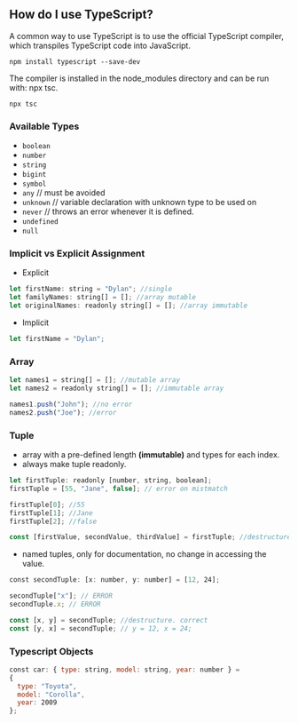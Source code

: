 ## How do I use TypeScript?
A common way to use TypeScript is to use the official TypeScript compiler, which transpiles TypeScript code into JavaScript.

`npm install typescript --save-dev`

The compiler is installed in the node_modules directory and can be run with: npx tsc.

`npx tsc`


### Available Types
- `boolean`
- `number`
- `string`
- `bigint`
- `symbol`
- `any` // must be avoided
- `unknown` // variable declaration with unknown type to be used on
- `never` // throws an error whenever it is defined.
- `undefined`
- `null`

### Implicit vs Explicit Assignment
- Explicit
```js
let firstName: string = "Dylan"; //single
let familyNames: string[] = []; //array mutable
let originalNames: readonly string[] = []; //array immutable
```

- Implicit
```js
let firstName = "Dylan";
```

### Array
```js
let names1 = string[] = []; //mutable array
let names2 = readonly string[] = []; //immutable array

names1.push("John"); //no error
names2.push("Joe"); //error
```

### Tuple
- array with a pre-defined length **(immutable)** and types for each index.
- always make tuple readonly. 
```js
let firstTuple: readonly [number, string, boolean];
firstTuple = [55, "Jane", false]; // error on mistmatch

firstTuple[0]; //55
firstTuple[1]; //Jane
firstTuple[2]; //false

const [firstValue, secondValue, thirdValue] = firstTuple; //destructure
```

- named tuples, only for documentation, no change in accessing the value.
```js
const secondTuple: [x: number, y: number] = [12, 24];

secondTuple["x"]; // ERROR
secondTuple.x; // ERROR

const [x, y] = secondTuple; //destructure. correct
const [y, x] = secondTuple; // y = 12, x = 24;
```

### Typescript Objects
```js
const car: { type: string, model: string, year: number } =
{  
  type: "Toyota",  
  model: "Corolla",  
  year: 2009  
};
```